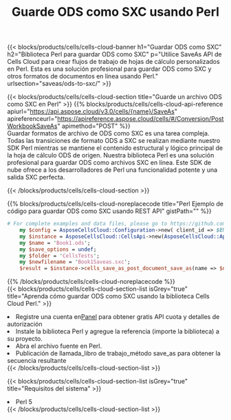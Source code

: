 ﻿---
title:  Guarde ODS como SXC usando Perl
description:  Utilizando Aspose.Cells Cloud SDK para Perl para guardar el archivo en formato ODS como archivo en formato SXC.
kwords: Excel, Save ODS as SXC, REST, Perl
howto: How to save ODS as SXC using Aspose.Cells Cloud Perl library.
---
{{< blocks/products/cells/cells-cloud-banner h1="Guardar ODS como SXC" h2="Biblioteca Perl para guardar ODS como SXC" p="Utilice SaveAs API de Cells Cloud para crear flujos de trabajo de hojas de cálculo personalizados en Perl. Esta es una solución profesional para guardar ODS como SXC y otros formatos de documentos en línea usando Perl." urlsection="saveas/ods-to-sxc/" >}}

{{< blocks/products/cells/cells-cloud-section title="Guarde un archivo ODS como SXC en Perl" >}}
{{% blocks/products/cells/cells-cloud-api-reference apiurl="https://api.aspose.cloud/v3.0/cells/{name}/SaveAs" apireferenceurl="https://apireference.aspose.cloud/cells/#/Conversion/PostWorkbookSaveAs" apimethod="POST" %}}
<br/>
Guardar formatos de archivo de ODS como SXC es una tarea compleja. Todas las transiciones de formato ODS a SXC se realizan mediante nuestro SDK Perl mientras se mantiene el contenido estructural y lógico principal de la hoja de cálculo ODS de origen. Nuestra biblioteca Perl es una solución profesional para guardar ODS como archivos SXC en línea. Este SDK de nube ofrece a los desarrolladores de Perl una funcionalidad potente y una salida SXC perfecta.

{{< /blocks/products/cells/cells-cloud-section >}}

{{% blocks/products/cells/cells-cloud-noreplacecode title="Perl Ejemplo de código para guardar ODS como SXC usando REST API" gistPath="" %}}
  
```perl
# For complete examples and data files, please go to https://github.com/aspose-cells-cloud/aspose-cells-cloud-perl/
    my $config = AsposeCellsCloud::Configuration->new( client_id => $ENV{'ProductClientId'}, client_secret => $ENV{'ProductClientSecret'});
    my $instance = AsposeCellsCloud::CellsApi->new(AsposeCellsCloud::ApiClient->new( $config));
    my $name = 'Book1.ods';
    my $save_options = undef;
    my $folder = 'CellsTests';
    my $newfilename = 'Book1Saveas.sxc';
    $result = $instance->cells_save_as_post_document_save_as(name => $name,save_options => $save_options, newfilename => $newfilename, folder => $folder);
```
  
{{% /blocks/products/cells/cells-cloud-noreplacecode %}}
<br/>
{{< blocks/products/cells/cells-cloud-section-list isGrey="true" title="Aprenda cómo guardar ODS como SXC usando la biblioteca Cells Cloud Perl." >}}
<li> Registre una cuenta en<a href="https://dashboard.aspose.cloud/">Panel</a> para obtener gratis API cuota y detalles de autorización</li>
<li>Instale la biblioteca Perl y agregue la referencia (importe la biblioteca) a su proyecto.</li>
<li>Abra el archivo fuente en Perl.</li>
<li>Publicación de llamada_libro de trabajo_método save_as para obtener la secuencia resultante</li>
{{< /blocks/products/cells/cells-cloud-section-list >}}

{{< blocks/products/cells/cells-cloud-section-list isGrey="true" title="Requisitos del sistema" >}}
<li>Perl 5</li>
{{< /blocks/products/cells/cells-cloud-section-list >}}
